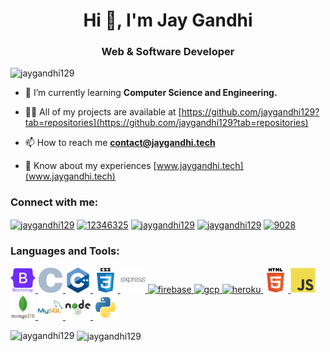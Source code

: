 <h1 align="center">Hi 👋, I'm Jay Gandhi</h1>
<h3 align="center">Web & Software Developer</h3>

<p align="left"> <img src="https://komarev.com/ghpvc/?username=jaygandhi129&label=Profile%20views&color=52bc56&style=plastic" alt="jaygandhi129" /> </p>

- 🌱 I’m currently learning **Computer Science and Engineering.**

- 👨‍💻 All of my projects are available at [https://github.com/jaygandhi129?tab=repositories](https://github.com/jaygandhi129?tab=repositories)

- 📫 How to reach me **contact@jaygandhi.tech**

- 📄 Know about my experiences [www.jaygandhi.tech](www.jaygandhi.tech)

<h3 align="left">Connect with me:</h3>
<p align="left">
<a href="https://linkedin.com/in/jaygandhi129" target="blank"><img align="center" src="https://cdn.jsdelivr.net/npm/simple-icons@3.0.1/icons/linkedin.svg" alt="jaygandhi129" height="30" width="40" /></a>
<a href="https://stackoverflow.com/users/12346325" target="blank"><img align="center" src="https://cdn.jsdelivr.net/npm/simple-icons@3.0.1/icons/stackoverflow.svg" alt="12346325" height="30" width="40" /></a>
<a href="https://codesandbox.com/jaygandhi129" target="blank"><img align="center" src="https://cdn.jsdelivr.net/npm/simple-icons@3.0.1/icons/codesandbox.svg" alt="jaygandhi129" height="30" width="40" /></a>
<a href="https://www.hackerrank.com/jaygandhi129" target="blank"><img align="center" src="https://cdn.jsdelivr.net/npm/simple-icons@3.0.1/icons/hackerrank.svg" alt="jaygandhi129" height="30" width="40" /></a>
<a href="https://discord.gg/9028" target="blank"><img align="center" src="https://cdn.jsdelivr.net/npm/simple-icons@3.0.1/icons/discord.svg" alt="9028" height="30" width="40" /></a>
</p>

<h3 align="left">Languages and Tools:</h3>
<p align="left"> <a href="https://getbootstrap.com" target="_blank"> <img src="https://raw.githubusercontent.com/devicons/devicon/master/icons/bootstrap/bootstrap-plain-wordmark.svg" alt="bootstrap" width="40" height="40"/> </a> <a href="https://www.cprogramming.com/" target="_blank"> <img src="https://raw.githubusercontent.com/devicons/devicon/master/icons/c/c-original.svg" alt="c" width="40" height="40"/> </a> <a href="https://www.w3schools.com/cpp/" target="_blank"> <img src="https://raw.githubusercontent.com/devicons/devicon/master/icons/cplusplus/cplusplus-original.svg" alt="cplusplus" width="40" height="40"/> </a> <a href="https://www.w3schools.com/css/" target="_blank"> <img src="https://raw.githubusercontent.com/devicons/devicon/master/icons/css3/css3-original-wordmark.svg" alt="css3" width="40" height="40"/> </a> <a href="https://expressjs.com" target="_blank"> <img src="https://raw.githubusercontent.com/devicons/devicon/master/icons/express/express-original-wordmark.svg" alt="express" width="40" height="40"/> </a> <a href="https://firebase.google.com/" target="_blank"> <img src="https://www.vectorlogo.zone/logos/firebase/firebase-icon.svg" alt="firebase" width="40" height="40"/> </a> <a href="https://cloud.google.com" target="_blank"> <img src="https://www.vectorlogo.zone/logos/google_cloud/google_cloud-icon.svg" alt="gcp" width="40" height="40"/> </a> <a href="https://heroku.com" target="_blank"> <img src="https://www.vectorlogo.zone/logos/heroku/heroku-icon.svg" alt="heroku" width="40" height="40"/> </a> <a href="https://www.w3.org/html/" target="_blank"> <img src="https://raw.githubusercontent.com/devicons/devicon/master/icons/html5/html5-original-wordmark.svg" alt="html5" width="40" height="40"/> </a> <a href="https://developer.mozilla.org/en-US/docs/Web/JavaScript" target="_blank"> <img src="https://raw.githubusercontent.com/devicons/devicon/master/icons/javascript/javascript-original.svg" alt="javascript" width="40" height="40"/> </a> <a href="https://www.mongodb.com/" target="_blank"> <img src="https://raw.githubusercontent.com/devicons/devicon/master/icons/mongodb/mongodb-original-wordmark.svg" alt="mongodb" width="40" height="40"/> </a> <a href="https://www.mysql.com/" target="_blank"> <img src="https://raw.githubusercontent.com/devicons/devicon/master/icons/mysql/mysql-original-wordmark.svg" alt="mysql" width="40" height="40"/> </a> <a href="https://nodejs.org" target="_blank"> <img src="https://raw.githubusercontent.com/devicons/devicon/master/icons/nodejs/nodejs-original-wordmark.svg" alt="nodejs" width="40" height="40"/> </a> <a href="https://www.python.org" target="_blank"> <img src="https://raw.githubusercontent.com/devicons/devicon/master/icons/python/python-original.svg" alt="python" width="40" height="40"/> </a> </p>

<p><img align="left" src="https://github-readme-stats.vercel.app/api/top-langs?username=jaygandhi129&show_icons=true&theme=highcontrast&hide_border=true&locale=en&layout=compact" alt="jaygandhi129" /></p>

<p>&nbsp;<img align="center" src="https://github-readme-stats.vercel.app/api?username=jaygandhi129&show_icons=true&theme=highcontrast&hide_border=true&locale=en" alt="jaygandhi129" /></p>
